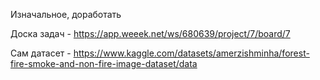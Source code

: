 Изначальное, доработать

Доска задач - https://app.weeek.net/ws/680639/project/7/board/7

Сам датасет - https://www.kaggle.com/datasets/amerzishminha/forest-fire-smoke-and-non-fire-image-dataset/data
